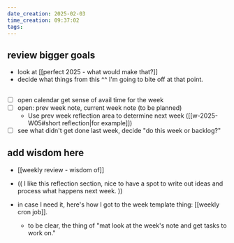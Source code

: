 ```yaml
---
date_creation: 2025-02-03
time_creation: 09:37:02
tags:
---
```

## review bigger goals
- look at [[perfect 2025 - what would make that?]]
- decide what things from this ^^ I'm going to bite off at that point.

## 
- [ ] open calendar get sense of avail time for the week
- [ ] open: prev week note, current week note (to be planned)
	- Use prev week reflection area to determine next week ([[w-2025-W05#short reflection|for example]])
- [ ] see what didn't get done last week, decide "do this week or backlog?"

## add wisdom here
- [[weekly review - wisdom of]]

- (( I like this reflection section, nice to have a spot to write out ideas and process what happens next week. ))
- in case I need it, here's how I got to the week template thing: [[weekly cron job]].
	- to be clear, the thing of "mat look at the week's note and get tasks to work on."
